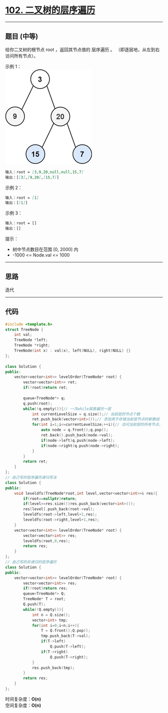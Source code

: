 # [102. 二叉树的层序遍历](https://leetcode.cn/problems/binary-tree-level-order-traversal/description/)

---

## 题目 (中等)

给你二叉树的根节点 root ，返回其节点值的 层序遍历 。 （即逐层地，从左到右访问所有节点）。  

示例 1：  
![Alt text](https://github.com/yang-yang-o-o/CodingNotes/blob/main/Coding/asset/102_1.png)  

```markdown
输入：root = [3,9,20,null,null,15,7]
输出：[[3],[9,20],[15,7]]
```

示例 2：  

```markdown
输入：root = [1]
输出：[[1]]
```

示例 3：  

```markdown
输入：root = []
输出：[]
```

提示：  

- 树中节点数目在范围 [0, 2000] 内
- -1000 <= Node.val <= 1000

---

## 思路

迭代

---

## 代码

```C++
#include <template.h>
struct TreeNode {
    int val;
    TreeNode *left;
    TreeNode *right;
    TreeNode(int x) : val(x), left(NULL), right(NULL) {}
};

class Solution {
public:
    vector<vector<int>> levelOrder(TreeNode* root) {
        vector<vector<int>> ret;
        if(!root)return ret;

        queue<TreeNode*> q;
        q.push(root);
        while(!q.empty()){// 一次while就是遍历一层
            int currentLevelSize = q.size();// 当前层的节点个数
            ret.push_back(vector<int>());// 添加用于存储当前层节点的新数组
            for(int i=1;i<=currentLevelSize;++i){// 访问当前层的所有节点，然后将他们的子结点加到队列后面
                auto node = q.front();q.pop();
                ret.back().push_back(node->val);
                if(node->left)q.push(node->left);
                if(node->right)q.push(node->right);
            }
        }
        return ret;
    }
};
// 自己写的层序遍历递归写法
class Solution {
public:
    void leveldfs(TreeNode*root,int level,vector<vector<int>>& res){
        if(root==nullptr)return;
        if(level>=res.size())res.push_back(vector<int>());
        res[level].push_back(root->val);
        leveldfs(root->left,level+1,res);
        leveldfs(root->right,level+1,res);
    }
    vector<vector<int>> levelOrder(TreeNode* root) {
        vector<vector<int>> res;
        leveldfs(root,0,res);
        return res;
    }
};
// 自己写的非递归的层序遍历
class Solution {
public:
    vector<vector<int>> levelOrder(TreeNode* root) {
        vector<vector<int>> res;
        if(!root)return res;
        queue<TreeNode*> Q;
        TreeNode* T = root;
        Q.push(T);
        while(!Q.empty()){
            int n = Q.size();
            vector<int> tmp;
            for(int i=0;i<n;i++){
                T = Q.front();Q.pop();
                tmp.push_back(T->val);
                if(T->left)
                    Q.push(T->left);
                if(T->right)
                    Q.push(T->right);
            }
            res.push_back(tmp);
        }
        return res;
    }
};
```

时间复杂度：**O(n)**  
空间复杂度：**O(n)**
